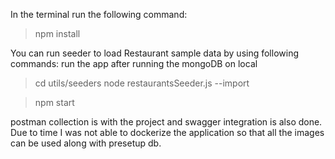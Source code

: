 In the terminal run the following command:
> npm install

You can run seeder to load Restaurant sample data by using following commands:
run the app after running the mongoDB on local
> cd utils/seeders
> node restaurantsSeeder.js --import

> npm start

postman collection is with the project and swagger integration is also done.
Due to time I was not able to dockerize the application so that all the images can be used along with presetup db.